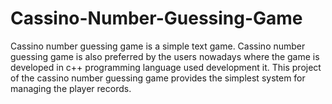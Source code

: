 # Cassino-Number-Guessing-Game
Cassino number guessing game is a simple text game. Cassino number guessing game is also preferred by the users nowadays where the game is developed in c++ programming language used development it. This project of the cassino number guessing game provides the simplest system for managing the player records.  
 
